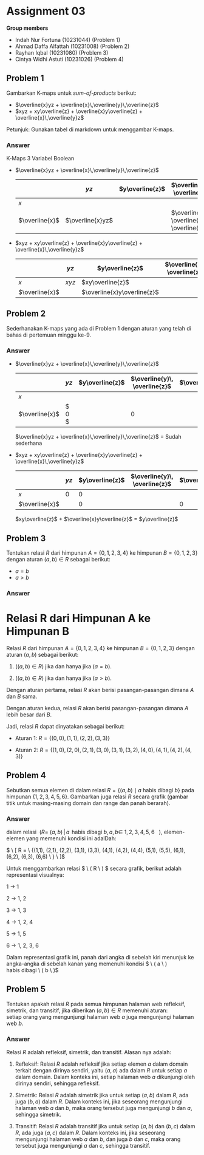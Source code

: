 # Assignment 03

**Group members**
- Indah Nur Fortuna (10231044) (Problem 1)
- Ahmad Daffa Alfattah (10231008) (Problem 2)
- Rayhan Iqbal (10231080) (Problem 3)
- Cintya Widhi Astuti (10231026) (Problem 4)

## Problem 1
Gambarkan K-maps untuk _sum-of-products_ berikut:
- $\overline{x}yz + \overline{x}\,\overline{y}\,\overline{z}$
- $xyz + xy\overline{z} + \overline{x}y\overline{z} + \overline{x}\,\overline{y}z$

Petunjuk: Gunakan tabel di markdown untuk menggambar K-maps.

### Answer
K-Maps 3 Variabel Boolean
- $\overline{x}yz + \overline{x}\,\overline{y}\,\overline{z}$

    |               | $yz$    | $y\overline{z}$ | $\overline{y}\, \overline{z}$                | $\overline{y}z$ |
    |---------------|---------|-----------------|----------------------------------------------|-----------------|
    |$x$            |         |                 |                                              |                 |
    |$\overline{x}$ |$\overline{x}yz$ |         | $\overline{x}\, \overline{y}\, \overline{z}$ |                 |


- $xyz + xy\overline{z} + \overline{x}y\overline{z} + \overline{x}\,\overline{y}z$ 

    |               | $yz$    | $y\overline{z}$ | $\overline{y}\, \overline{z}$          | $\overline{y}z$                              |
    |---------------|---------|-----------------|----------------------------------------|----------------------------------------------|
    |$x$            | $xyz$   | $xy\overline{z}$|                                        |                                              |
    |$\overline{x}$ |         | $\overline{x}y\overline{z}$|                             | $\overline{x}\,\overline{y}z$                |


   

## Problem 2

Sederhanakan K-maps yang ada di Problem 1 dengan aturan 
yang telah di bahas di pertemuan minggu ke-9.


### Answer
- $\overline{x}yz + \overline{x}\,\overline{y}\,\overline{z}$

    |               | $yz$    | $y\overline{z}$ | $\overline{y}\, \overline{z}$                | $\overline{y}z$ |
    |---------------|---------|-----------------|----------------------------------------------|-----------------|
    |$x$            |         |                 |                                              |                 |
    |$\overline{x}$ |$ 0 $ |         | $0$ |                 |
    $\overline{x}yz + \overline{x}\,\overline{y}\,\overline{z}$ =
    Sudah sederhana
- $xyz + xy\overline{z} + \overline{x}y\overline{z} + \overline{x}\,\overline{y}z$ 

    |               | $yz$    | $y\overline{z}$ | $\overline{y}\, \overline{z}$          | $\overline{y}z$                              |
    |---------------|---------|-----------------|----------------------------------------|----------------------------------------------|
    |$x$            | $0$   | $0$|                                        |                                              |
    |$\overline{x}$ |         | $0$|                             | $0$                |


    $xy\overline{z}$ + $\overline{x}y\overline{z}$ = $y\overline{z}$
## Problem 3

Tentukan relasi $R$ dari himpunan $A = \{0, 1, 2, 3, 4\}$
ke himpunan $B = \{0, 1, 2, 3\}$ dengan aturan $(a, b) \in R$
sebagai berikut:
- $a = b$
- $a > b$

### Answer
# Relasi R dari Himpunan A ke Himpunan B

Relasi $R$ dari himpunan $A = \{0, 1, 2, 3, 4\}$
ke himpunan $B = \{0, 1, 2, 3\}$ dengan aturan $(a, b)$ sebagai berikut:

1. \($(a, b) \in R$) jika dan hanya jika \($a = b$).

2. \($(a, b) \in R$) jika dan hanya jika \($a > b$).

Dengan aturan pertama, relasi $R$ akan berisi pasangan-pasangan dimana $A$ dan $B$ sama.

Dengan aturan kedua, relasi $R$ akan berisi pasangan-pasangan dimana $A$ lebih besar dari $B$.

Jadi, relasi $R$ dapat dinyatakan sebagai berikut:

- Aturan 1: $R=  \{(0, 0), (1, 1), (2, 2), (3, 3)\}$

- Aturan 2: $R=  \{(1, 0), (2, 0), (2, 1), (3, 0), (3, 1), (3, 2), (4, 0), (4, 1), (4, 2), (4, 3)\}$

 
## Problem 4

Sebutkan semua elemen di dalam relasi 
$R = \{(a, b) \mid a \text{ habis dibagi } b\}$ pada 
himpunan $\{1, 2, 3, 4, 5, 6\}$. Gambarkan juga
relasi $R$ secara grafik (gambar titik untuk masing-masing
domain dan range dan panah berarah).


### Answer
dalam relasi $\ ( R = \  (a, b) \,|\, a \, \text { habis dibagi } b, \, a, b \in \ {1,2,3,4,5,6\ } \  \ )$, elemen-elemen yang memenuhi kondisi ini adalDah:

$ \ [
R = \ {(1,1), (2,1), (2,2), (3,1), (3,3), (4,1), (4,2), (4,4), (5,1), (5,5), (6,1), (6,2), (6,3), (6,6) \ }
\ ]$

Untuk menggambarkan relasi $ \ (  R \ ) $ secara grafik, berikut adalah representasi visualnya:


1 → 1

2 → 1, 2

3 → 1, 3

4 → 1, 2, 4

5 → 1, 5

6 → 1, 2, 3, 6


Dalam representasi grafik ini, panah dari angka di sebelah kiri menunjuk ke angka-angka di sebelah kanan yang memenuhi kondisi $ \ ( a \ )  habis dibagi \ ( b \ )$


## Problem 5
Tentukan apakah relasi $R$ pada semua himpunan halaman web
refleksif, simetrik, dan transitif, jika diberikan $(a, b) \in R$
memenuhi aturan:  
setiap orang yang mengunjungi halaman web $a$ juga mengunjungi 
halaman web $b$.

### Answer
Relasi $R$ adalah refleksif, simetrik, dan transitif. Alasan nya adalah:

1. Refleksif: Relasi $R$ adalah refleksif jika setiap elemen $a$ dalam domain terkait dengan dirinya sendiri, yaitu $(a, a)$ ada dalam $R$ untuk setiap $a$ dalam domain. Dalam konteks ini, setiap halaman web $a$ dikunjungi oleh dirinya sendiri, sehingga refleksif.

2. Simetrik: Relasi $R$ adalah simetrik jika untuk setiap $(a, b)$ dalam $R$, ada juga $(b, a)$ dalam $R$. Dalam konteks ini, jika seseorang mengunjungi halaman web $a$ dan $b$, maka orang tersebut juga mengunjungi $b$ dan $a$, sehingga simetrik.

3. Transitif: Relasi $R$ adalah transitif jika untuk setiap $(a, b)$ dan $(b, c)$ dalam $R$, ada juga $(a, c)$ dalam $R$. Dalam konteks ini, jika seseorang mengunjungi halaman web $a$ dan $b$, dan juga $b$ dan $c$, maka orang tersebut juga mengunjungi $a$ dan $c$, sehingga transitif.

 